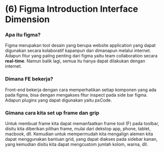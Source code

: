 # (6) Figma Introduction Interface Dimension

### Apa itu figma?
Figma merupakan tool desain yang berupa website application yang dapat digunakan secara kolaboratif kapanpun dan dimanapun melalui internet. Adapun fitur yang paling penting dari figma yaitu team collaboration secara **real-time**. Namun balik lagi, semua itu hanya dapat dilakukan dengan internet. 

### Dimana FE bekerja?
Front-end bekerja dengan cara memperhatikan setiap komponen yang ada pada figma, bisa dengan mengakses fitur inspect pada side bar figma. Adapun plugins yang dapat digunakan yaitu pxCode.

### Gimana cara kita set up frame dan grip
Untuk membuat frame kita dapat memanfaatkan frame tool (F) pada toolbar, disitu kita diberikan pilihan frame, mulai dari dekstop app, phone, tablet, macbook, dll. Kemudian untuk mempermudah kita mengalign alemen kita dapat menggunakan bantuan grid, yang dapat diakses pada sidebar kanan, yang kemudian disitu kita dapat mengcustom jumlah kolom, warna, dll.